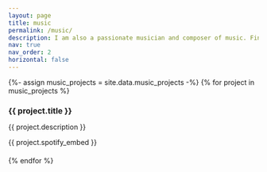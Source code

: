 ```yaml
---
layout: page
title: music
permalink: /music/
description: I am also a passionate musician and composer of music. Find below a list of musical projects that I have done over the years. The number of my listeners is not big. So you can make a difference :)
nav: true
nav_order: 2
horizontal: false
---
```


<style>
  /* Add margin between sections */
  .music-project {
    margin-bottom: 20px; /* Adjust the margin as needed */
  }

  /* Style section headers with a smaller font size and bold */
  .music-project h2 {
    font-size: 16px; /* Adjust the font size as needed */
    font-weight: bold;
  }
</style>

<!-- Display music projects -->
<div class="music-projects">
{%- assign music_projects = site.data.music_projects -%}
<!-- Loop through music projects -->
{% for project in music_projects %}
  <div class="music-project">
    <h2>{{ project.title }}</h2>
    <p>{{ project.description }}</p>
    <!-- Spotify HTML Embed Code -->
    <div class="spotify-embed">
      {{ project.spotify_embed }}
    </div>
  </div>
{% endfor %}
</div>
